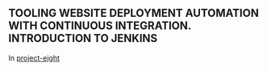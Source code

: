 ## TOOLING WEBSITE DEPLOYMENT AUTOMATION WITH CONTINUOUS INTEGRATION. INTRODUCTION TO JENKINS
In [project-eight]()
